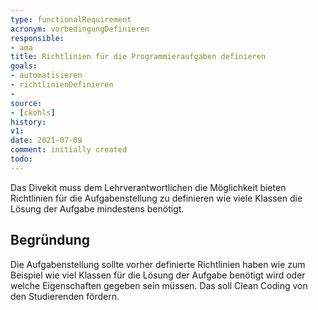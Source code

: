 ```yaml
---
type: functionalRequirement
acronym: vorbedingungDefinieren
responsible:
- ama
title: Richtlinien für die Programmieraufgaben definieren
goals:
- automatisieren
- richtlinienDefinieren
- 
source:
- [ckohls]
history:
v1:
date: 2021-07-09
comment: initially created
todo:
---
```


Das Divekit muss dem Lehrverantwortlichen die Möglichkeit bieten Richtlinien für die 
Aufgabenstellung zu definieren wie viele Klassen die Lösung der Aufgabe mindestens benötigt.

## Begründung
Die Aufgabenstellung sollte vorher definierte Richtlinien haben wie zum Beispiel wie viel Klassen für die Lösung der Aufgabe benötigt wird oder welche Eigenschaften gegeben sein müssen.
Das soll Clean Coding von den Studierenden fördern. 